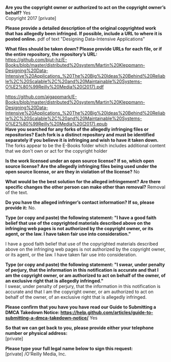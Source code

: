 **Are you the copyright owner or authorized to act on the copyright owner’s behalf?** Yes  
Copyright 2017 [private]

**Please provide a detailed description of the original copyrighted work that has allegedly been infringed. If possible, include a URL to where it is posted online.** pdf of text "Designing Data-Intensive Applications"

**What files should be taken down? Please provide URLs for each file, or if the entire repository, the repository’s URL:**  
https://github.com/bjut-hz/E-Books/blob/master/distributed%20system/Martin%20Kleppmann-Designing%20Data-Intensive%20Applications_%20The%20Big%20Ideas%20Behind%20Reliable%2C%20Scalable%2C%20and%20Maintainable%20Systems-O%E2%80%99Reilly%20Media%20(2017).pdf

https://github.com/ajgappmark/E-Books/blob/master/distributed%20system/Martin%20Kleppmann-Designing%20Data-Intensive%20Applications_%20The%20Big%20Ideas%20Behind%20Reliable%2C%20Scalable%2C%20and%20Maintainable%20Systems-O%E2%80%99Reilly%20Media%20(2017).epub  
**Have you searched for any forks of the allegedly infringing files or repositories? Each fork is a distinct repository and must be identified separately if you believe it is infringing and wish to have it taken down.**  
The forks appear to be the E-Books folder which includes additional content that we don't own or act for the copyright holder

**Is the work licensed under an open source license? If so, which open source license? Are the allegedly infringing files being used under the open source license, or are they in violation of the license?** No

**What would be the best solution for the alleged infringement? Are there specific changes the other person can make other than removal?** Removal of the text.

**Do you have the alleged infringer’s contact information? If so, please provide it:** No.

**Type (or copy and paste) the following statement: "I have a good faith belief that use of the copyrighted materials described above on the infringing web pages is not authorized by the copyright owner, or its agent, or the law. I have taken fair use into consideration."**

I have a good faith belief that use of the copyrighted materials described above on the infringing web pages is not authorized by the copyright owner, or its agent, or the law. I have taken fair use into consideration.

**Type (or copy and paste) the following statement: "I swear, under penalty of perjury, that the information in this notification is accurate and that I am the copyright owner, or am authorized to act on behalf of the owner, of an exclusive right that is allegedly infringed."**  
I swear, under penalty of perjury, that the information in this notification is accurate and that I am the copyright owner, or am authorized to act on behalf of the owner, of an exclusive right that is allegedly infringed.

**Please confirm that you have you have read our Guide to Submitting a DMCA Takedown Notice: https://help.github.com/articles/guide-to-submitting-a-dmca-takedown-notice/** Yes

**So that we can get back to you, please provide either your telephone number or physical address:**  
[private]

**Please type your full legal name below to sign this request:**  
[private] /O'Reilly Media, Inc.
